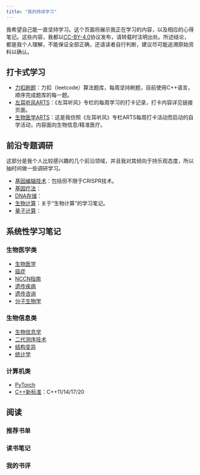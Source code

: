 ```yaml
---
title: "我的持续学习"
---
```


我希望自己能一直坚持学习。这个页面将展示我正在学习的内容，以及相应的心得笔记。这些内容，我都以[CC-BY-4.0](https://creativecommons.org/licenses/by/4.0/deed.zh)协议发布，请转载时注明出处。所述结论，都是我个人理解，不能保证全部正确，还请读者自行判断，建议尽可能追溯原始资料以确认。

## 打卡式学习

* [力扣刷题](https://github.com/yanlinlin82/leetcode/blob/master/README.md)：力扣（leetcode）算法题库，每周坚持刷题，目前使用C++语言，顺序完成题库的每一题。
* [左耳听风ARTS](/ARTS-Weekly)：《左耳听风》专栏的每周学习的打卡记录，打卡内容详见链接页面。
* [生物医学ARTS](/ARTS-Weekly-BioMed)：这是我仿照《左耳听风》专栏ARTS每周打卡活动而启动的自学活动，内容面向生物信息/精准医疗。

## 前沿专题调研

这部分是我个人比较感兴趣的几个前沿领域，并且我对其倾向于持乐观态度，所以抽时间做一些调研学习。

* [基因编辑技术](/notes/genome-editing)：包括但不限于CRISPR技术。
* [基因疗法](/notes/gene-therapy)：
* [DNA存储](/notes/dna-storage)：
* [生物计算](/notes/bio-computing)：关于“生物计算”的学习笔记。
* [量子计算](/notes/quantum-computing)：

## 系统性学习笔记

### 生物医学类

* [生物医学](/notes/biomed)
* [癌症](/notes/cancer)
* [NCCN指南](/notes/nccn)
* [遗传疾病](/notes/genetic-disorders)
* [遗传咨询](/notes/genetic-counselling)
* [分子生物学](/notes/molecular-biology)

### 生物信息类

* [生物信息学](/notes/bioinformatics)
* [二代测序技术](/notes/ngs)
* [结构变异](/notes/sv)
* [统计学](/notes/statistics)

### 计算机类

* [PyTorch](/notes/pytorch)
* [C++新标准](/notes/cpp)：C++11/14/17/20

## 阅读

### 推荐书单

### 读书笔记

### 我的书评
